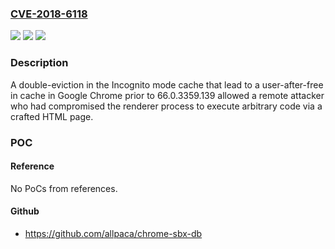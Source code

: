 ### [CVE-2018-6118](https://cve.mitre.org/cgi-bin/cvename.cgi?name=CVE-2018-6118)
![](https://img.shields.io/static/v1?label=Product&message=Chrome&color=blue)
![](https://img.shields.io/static/v1?label=Version&message=%3C%2066.0.3359.139%20&color=brighgreen)
![](https://img.shields.io/static/v1?label=Vulnerability&message=Use%20after%20free&color=brighgreen)

### Description

A double-eviction in the Incognito mode cache that lead to a user-after-free in cache in Google Chrome prior to 66.0.3359.139 allowed a remote attacker who had compromised the renderer process to execute arbitrary code via a crafted HTML page.

### POC

#### Reference
No PoCs from references.

#### Github
- https://github.com/allpaca/chrome-sbx-db

